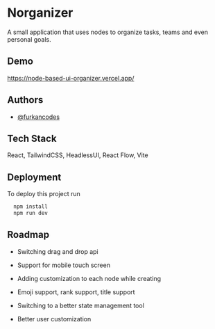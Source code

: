 
# Norganizer

A small application that uses nodes to organize tasks, teams and even personal goals.

## Demo


https://node-based-ui-organizer.vercel.app/

## Authors

- [@furkancodes](https://www.github.com/furkancodes)


## Tech Stack

React, TailwindCSS, HeadlessUI, React Flow, Vite



## Deployment

To deploy this project run

```bash
  npm install
  npm run dev
```


## Roadmap

- Switching drag and drop api

- Support for mobile touch screen

- Adding customization to each node while creating
- Emoji support, rank support, title support

- Switching to a better state management tool

- Better user customization 
